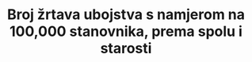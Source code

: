 ﻿---
title: >-
  Broj žrtava ubojstva s namjerom na 100,000 stanovnika, prema spolu i starosti
permalink: /16-1-1/
sdg_goal: 16
layout: indicator
indicator: 16.1.1
indicator_variable: null
graph: null
graph_type_description: Line  graph
graph_status_notes: Graphed
variable_description: null
variable_notes: null
un_designated_tier: '1'
un_custodial_agency: 'UNODC,  WHO  (Partnering  Agencies:DESA  Population  Division)'
target_id: '16.1'
has_metadata: true
source_agency_survey_dataset: FBI  Uniform  Crime  Reporting  Program  Data  Collection
source_title: null
source_url: "https://ucr.fbi.gov/crime-in-the-u.s/2015/crime-in-the-u.s.-2015\t\t\t\t\t\t\t"
source_notes: null
international_and_national_references: "https://ucr.fbi.gov/crime-in-the-u.s/2015/crime-in-the-u.s.-2015\t\t\t\t\t\t\t"
published: true
rationale_interpretation: >-
  UNODC: @@ Ovaj indikator se koristi na nacionalnoj i međunarodnoj razini za mjerenje najekstremnijeg oblika nasilnog zločina i također izravno ukazuje na nedostatak sigurnosti. Sigurnost od nasilja je preduvjet kako bi pojedinci uživali u sigurnom i aktivnom životu te za slobodan razvoj društava i gospodarstava. Ubojstava s namjerom pojavljuju se u svim zemljama svijeta i ovaj indikator ima globalnu primjenjivost. Praćenje pojavnosti ubojstava s namjerom je nužno za bolju procjenu njihovih uzroka, povoda i posljedica i, dugoročno, za razvoj djelotvornih preventivnih mjera.@@ Ako su podaci pravilno raščlanjeni (sukladno preporuci ICCS-a), indikator može identificirati različite vrste nasilja povezane s ubojstvom: međuljudske (uključuje partnersko i obiteljsko nasilje), zločin (uključuje organizirani zločin i druge oblike zločinačkih aktivnosti) i političke ( uključujući terorizam, zločin iz mržnje).@@ Interpretacija ovog indikatora je jasna i za ne-specijalizirane korisnike.@@ Cilj 16 TST radne grupe: Kao što je naprijed opisano, ovaj kompozitni indikator sastoji se od dvaju oblika nasilnih smrti. Ubojstava s namjerom pojavljuju se u svim zemljama svijeta i globalno su primjenjiva, dok se smrtni slučajevi povezani sa sukobom javljaju u zemljama s trenutnim sukobima/ ratovima. Mir je puno širi koncept nego nasilna smrt, međutim, vrlo je teško mjeriti mnoge aspekte mira (prijetnje i strah od nasilja, nesigurnost i drugi oblici nasilja, uključujući nanošenje štete ljudima i imovini). Smrti nastale uslijed nasilja su univerzalne i lako razumljive, učestalo se prate i usporedive su s manjim odstupanjima u tumačenju, uglavnom zbog konačnosti smrti. Praćenje ubojstava s namjerom je nužno za bolje utvrđivanje njihovih uzroka i posljedica i, dugoročno, za razvoj učinkovitih preventivnih mjera. Temelje se na statističkim podacima koje redovito proizvode tijela za provedbu zakona i/ili ustanove za javno zdravstvo, s visokim stupnjem međunarodne usporedivosti. Smrtni slučajevi povezani sa sukobima mjere direktan utjecaj sukoba na stanovništvo u smislu gubitka ljudskih života.


                                                                                                  
goal_meta_link: 'http://unstats.un.org/sdgs/files/metadata-compilation/Metadata-Goal-16.pdf'
goal_meta_link_page: 2
indicator_name: >-
  Broj žrtava ubojstva s namjerom na 100,000 stanovnika, prema spolu i starosti
target: Svugdje značajno smanjiti sve oblike nasilja i s njime povezane stope smrtnosti
actual_indicator_available: "Estimated  number  of  victims  of  intentional  homicide  per  100,000  population,  Estimated  number  of  victims  of  intentional  homicide  by  sex  and  age\t\t\t\t\t\t\t\t\t\t\t\t\t"
actual_indicator_available_description: >-
  Estimated  number  of  victims  of  intentional  homicide  per  100,000  population,  Estimated  number  of  victims  of  intentional  homicide  by  sex  and  age
periodicity: "Annual\t\t\t\t\t\t\t"
time_period: N/A
unit_of_measure: "Estimated  volume  number  and  rate  per  100,000\t\t\t\t\t\t\t"
disaggregation_categories: N/A
disaggregation_geography: "National\t\t\t\t\t\t\t"
date_of_national_source_publication: Annual
source_agency_staff_name: N/A
source_agency_staff_email: CRIMESTATSINFO@ic.fbi.gov
indicator_definition: "UNODC: Ubojstvo s namjerom se definira kao nezakonita smrt nanesena od strane osobe sa namjerom da prouzroči smrt ili nanese ozbiljne ozljede (Izvor: Ured Ujedinjenih naroda za drogu i kriminal- International  Classification  of  Crime  for  Statistical  Purposes,  ICCS  2015); stopa je definirana kao ukupni broj žrtava ubojstva s namjerom podijeljen sa ukupnim brojem stanovnika, izražen na 100,000 stanovnika. Iz Cilja  16  TST  Radne grupe: ovaj kompozitni indikator sastavljen je od dva parametra, smrti kao posljedice ubojstva s namjerom i smrti kao posljedice sukoba u svrhu mjerenja /mira/ uvažavajući cilj 1 / „Svugdje značajno smanjiti sve oblike nasilja i s nasiljem povezane smrti./“ 
Stope ubojstva s namjerom i smrti kao posljedice sukoba trebaju se iskazivati odvojeno jer bi njihovo spajanje u jedan indikator moglo dovesti do miješanja dva zasebna fenomena s različitim uzrocima kao i različite stupnjeve preciznosti kod mjerenja. Ipak, oni su međusobno korisni jer se nadopunjuju, isključivi su i ne preklapaju se (npr. njihovo spajanje ne udvostručuje nasilne smrti). Ubojstvo s namjerom se definira kao nezakonita smrt nanesena od strane osobe sa namjerom da prouzroči smrt ili nanese ozbiljne ozljede (Izvor:  Ured Ujedinjenih naroda za drogu i kriminal- International  Classification  of  Crime  for  Statistical  Purposes,  ICCS  2015). Preporuka ICCS-a je da ubojstvo s namjerom uključuje: / ubojstvo/  ubojstvo iz časti/ ozbiljan napad koje je doveo do smrti/ smrt kao posljedicu terorizma/ ubojstvo povezano sa mirazom/ ubojstvo žena/ ubojstvo djece /  ubojstvo na mah/ smaknuća bez provedbe sudskog postupka/ ubojstva uzrokovana prekomjernom silom od strane tijela za provedbu zakona/ službeno potvrđene smrti koje se odnose na smrti uzrokovane sukobom zaraćenih strana, uključujući, ali ne ograničavajući se na, one uzrokovane tradicionalnim sukobima  i bombardiranjem (smrti povezane sa bitkama ). Pojam „smrt u sukobu“ je širi nego pojam „smrt povezana sa bitkom“ jer uključuje ubojstva koja se odnose na ratne zločine, kao što su ciljanje civila ili vojne napade, ubojstva povezana sa sukobom (ali nisu praćena borbom između zaraćenih strana) kao što su jednostrana ubojstva, pogromi i genocidi. Slijedeći definiciju ICCS-a, smrti koje su rezultat terorizma trebaju biti uključena u ubojstva s namjerom. Za ubojstva s namjerom i smrti u sukobu, stope su definirane kao ukupni broj umrlih u kalendarskoj godini podijeljene s ukupnim brojem stanovnika u toj godini, izražene na 100,000 stanovnika.
Nazivnik (100.000 stanovnika) je globalno usvojen od strane tijela za provedbu zakona kao standard za usporedivo mjerenje.
"
us_method_of_computation: >-
  These  tables  contain  statistics  for  the  entire  United  States.  Because  not  all  law  enforcement  agencies  provide  data  for  complete  reporting  periods,  the  FBI  estimated  crime  numbers  in  these  presentations.  The  FBI  computes  estimates  for  participating  agencies  that  do  not  provide  12  months  of  complete  data.  For  agencies  supplying  3  to  11  months  of  data,  the  national  UCR  Program  estimates  for  the  missing  data  by  following  a  standard  estimation  procedure  using  the  data  provided  by  the  agency.  If  an  agency  has  supplied  less  than  3  months  of  data,  the  FBI  computes  estimates  by  using  the  known  crime  figures  of  similar  areas  within  a  state  and  assigning  the  same  proportion  of  crime  volumes  to  nonreporting  agencies.  The  estimation  process  considers  the  following:  population  size  covered  by  the  agency;  type  of  jurisdiction,  e.g.,  police  department  versus  sheriff’s  office;  and  geographic  location.  Much  of  the  data  presented  in  the  Crime  in  the  United  States  publication  are  obtained  from  the  Monthly  Return  of  Offenses  Known  to  Police  form  which  is  required  to  participate  in  the  FBI  UCR  Program.  Data  sited  from  the  FBI  UCR  Program’s  website  regarding  the  age  and  sex  of  a  victim  of  homicide  is  obtained  from  the  Supplementary  Homicide  Report  (SHR).  The  SHR  provides  additional  details  surrounding  the  homicide  such  as  victim  and  offender  age,  sex,  and  race,  type  of  weapon,  circumstance  during  a  homicide,  and  the  relationship  of  the  victim  to  the  offender.  The  SHR  is  not  required  for  participation  in  the  program.  Murder  victims  with  unknown  age  and/or  sex  are  not  included  in  this  table.  To  calculate  the  estimated  number  of  males,  females,  and  age  of  the  victim,  the  percent  distribution  was  figured  using  data  supplied  to  the  national  UCR  Program  on  the  SHR.  The  resulting  figure  was  then  applied  to  the  total  estimated  number  of  homicides  for  the  nation.  The  homicide  rate,  defined  as  the  number  of  offenses  per  100,000  population,  is  derived  by  first  dividing  the  nation’s  population  by  100,000  and  then  dividing  the  number  of  offenses  by  the  resulting  figure.
graph_title: null

---